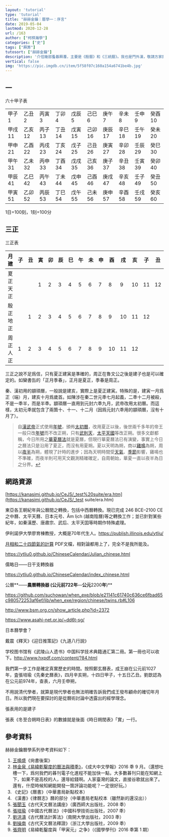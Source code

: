 ```yaml
---
layout: 'tutorial'
type: 'tutorial'
title: "赫赫金鑰｜曆學一：序言"
date: 2019-05-04
lastmod: 2020-12-28
url: /163
author: ["柯棋瀚學"]
categories: ["史"]
tags: ["厤筭"]
tutosort: ["赫赫金鑰"]
description: '介佋幾部蚤㫷厤灋，主要是《殷曆》和《三統曆》。我也是門外漢，敬請方家指正。'
vertical: false
img: 'https://pic.imgdb.cn/item/5f58f07c160a154a6741be4b.jpg'
---
```


## 一

六十甲子表

|        |        |        |        |        |        |        |        |        |        |
| ------ | ------ | ------ | ------ | ------ | ------ | ------ | ------ | ------ | ------ |
| 甲子1  | 乙丑2  | 丙寅3  | 丁卯4  | 戊辰5  | 己巳6  | 庚午7  | 辛未8  | 壬申9  | 癸酉10 |
| 甲戌11 | 乙亥12 | 丙子13 | 丁丑14 | 戊寅15 | 己卯16 | 庚辰17 | 辛巳18 | 壬午19 | 癸未20 |
| 甲申21 | 乙酉22 | 丙戌23 | 丁亥24 | 戊子25 | 己丑26 | 庚寅27 | 辛卯28 | 壬辰29 | 癸巳30 |
| 甲午31 | 乙未32 | 丙申33 | 丁酉34 | 戊戌35 | 己亥36 | 庚子37 | 辛丑38 | 壬寅39 | 癸卯40 |
| 甲辰41 | 乙巳42 | 丙午43 | 丁未44 | 戊申45 | 己酉46 | 庚戌47 | 辛亥48 | 壬子49 | 癸丑50 |
| 甲寅51 | 乙卯52 | 丙辰53 | 丁巳54 | 戊午55 | 己未56 | 庚申57 | 辛酉58 | 壬戌59 | 癸亥60 |

1日=100刻，1刻=100分

##  三正

三正表

| 月建     | 子   | 丑   | 寅   | 卯   | 辰   | 巳   | 午   | 未   | 申   | 酉   | 戌   | 亥   | 子   | 丑   |
| -------- | ---- | ---- | ---- | ---- | ---- | ---- | ---- | ---- | ---- | ---- | ---- | ---- | ---- | ---- |
| 夏正天正 |      |      | 1    | 2    | 3    | 4    | 5    | 6    | 7    | 8    | 9    | 10   | 11   | 12   |
| 殷正地正 |      | 1    | 2    | 3    | 4    | 5    | 6    | 7    | 8    | 9    | 10   | 11   | 12   |      |
| 周正人正 | 1    | 2    | 3    | 4    | 5    | 6    | 7    | 8    | 9    | 10   | 11   | 12   |      |      |

三正之說不足爲信，只有夏正建寅是準確的，周正在魯文公之後是建子也是可以確定的。如欒書缶的「正月季春」，正月是夏正，季春是周正。

秦、漢初用的顓頊曆，一般說是建亥，實際上是夏正建寅。特殊的是，建寅一月爲正（端）月，建亥十月爲歲首。如陳涉在秦二世元秊七月起義，二秊十二月被殺，不是一秊半，而是半秊。顓頊曆一直用到元封六秊九月，武帝改用太初曆。而這樣，太初元秊就包含了兩箇十、十一、十二月（因爲元封六秊用的顓頊曆，沒有十月了）。

> 自[漢武帝](https://zh.wikipedia.org/wiki/汉武帝)正式使用[年號](https://zh.wikipedia.org/wiki/年号)，頒佈[太初曆](https://zh.wikipedia.org/wiki/太初曆)，改用夏正以後，後世兩千多年的帝王一般只改[年號](https://zh.wikipedia.org/wiki/年号)而不改正朔，只有[武則天](https://zh.wikipedia.org/wiki/武则天)，[太平天國](https://zh.wikipedia.org/wiki/太平天国)等改正朔。很多文獻都稱，今日所用之[華夏曆法](https://zh.wikipedia.org/wiki/華夏曆法)就是夏曆，但現行華夏曆法已有演變，事實上今日之曆法只是沿用了夏正，而沒有用夏朔。夏以天明為朔，商以[雞鳴](https://zh.wikipedia.org/wiki/雞鳴)為朔，周以[夜半](https://zh.wikipedia.org/wiki/夜半)為朔，體現了計時的進步；因為天明時間受[天氣](https://zh.wikipedia.org/wiki/天气)、[季節](https://zh.wikipedia.org/wiki/季节)影響，雞鳴也不準確，而夜半則可用天文觀測精確確定，自周朝始，華夏一直以夜半為日之分界。[↩](https://zh.wikipedia.org/zh-hant/%E6%AD%A3%E6%9C%94)





## 網路資源



[https://kanasimi.github.io/CeJS/_test%20suite/era.htm](https://kanasimi.github.io/CeJS/_test suite/era.htm)

東亞各王朝紀年與公曆間之轉換，包括中西曆轉換。現已完成 246 BCE–2100 CE 之中曆、太平天曆、日本元号、Âm lịch (越南陰曆)等之轉換工作；並已針對某些紀年，如秦漢歷、唐肅宗、武后、太平天囯等時期作特殊處理。



伊利諾伊大學廖育棟教授，大概是70年代生人。https://publish.illinois.edu/ytliu/



[月相和二十四節氣的計算](https://ytliu0.github.io/ChineseCalendar/docs/sunMoon_chinese.pdf) PDF文檔，相對論都用上了，完全不是我所能及。



https://ytliu0.github.io/ChineseCalendar/Julian_chinese.html

儒略日——日干支轉換器



https://ytliu0.github.io/ChineseCalendar/index_chinese.html

公曆**——**農曆轉換器 **(**公元前**722**年**—**公元**2200**年**)**



https://github.com/suchowan/when_exe/blob/e21141c61740c636ce6fbad65c980572253af6ef/lib/when_exe/region/chinese/twins.rb#L106



http://www.bsm.org.cn/show_article.php?id=2372



https://www.asahi-net.or.jp/~dd6t-sg/

日本曆學會？



戴震《釋天》《迎日推策記》《九道八行說》



学校图书馆有《武陵山人遗书》中国科学技术典籍通汇第二冊。第一冊也可以收下。http://www.hxpdf.com/content/?84.html







我們第一步工作是確定真實歷史的時間。按照鄭玄曆表，成王崩在公元前1027年，査張培瑜《先秦史曆表》，四月辛亥朔，十四日甲子，十五日乙丑。劉歆認為在公元前974年，查表，六月壬申朔，

不用說清代學者，就算是現代學者也無法明確告訴我們成王發布顧命的確切年月日。所以我們現在要探討的是從曆術討論中透露出的經學理念。

張表用的是建子

張表《冬至合朔時日表》的數據就是後面《時日朔閏表》「實」一行。

## 參考資料

赫赫金鑰曆學系列參考資料如下：

1. <u>王鳴盛</u>《尙書後案》
2. <u>林金泉</u>[《易緯乾鑿度的曆法與積秊》](http://bec001.web3.ncku.edu.tw/var/file/142/1142/img/2248/5401.pdf)，《成大中文學報》2016 秊 9 月。（還想吐槽一下，爲何我們的㫷刊電子化進程不能加快一點，大多數㫷刊只能在知網上下，如果不是高校的人，還㝵給錢啊。人家臺灣的論文，直接谷歌就出來了。還有，什麼時候知網能開發一箇評論功能呢？一定很好玩。）
3. 《史記》《曆書》（中華書局新點校本）
4. 《漢書》《律曆志》曆的部分（中華書局老點校本（雖然新的還沒出））
5. <u>張聞玉</u>《古代天文曆法講座》（廣西師大出版社，2008 秊）
6. <u>張培瑜</u>《中國古代曆法》（中國科學技術出版社，2007 秊）
7. <u>劉洪濤</u>《古代曆法計筭法》（南開大學出版社，2003 秊）
8. <u>劉操南</u>《古代天文曆法釋證》（浙江大學出版社，2009 秊）
9. <u>張齊明</u>《易緯乾鑿度與「甲寅元」之争》（《國學學刊》2016 秊第 1 期）

## 